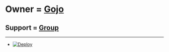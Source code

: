 # Owner = [Gojo](https://t.me/Gojo_satoru44)

## Support = [Group](https://t.me/GojoUserbot)

-----
- [![Deploy](https://www.herokucdn.com/deploy/button.svg)](https://github.com/Cloder07/API-SCRAPPER)

